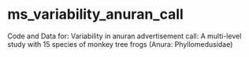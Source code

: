 # ms_variability_anuran_call
Code and Data for: Variability in anuran advertisement call: A multi-level study with 15 species of monkey tree frogs (Anura: Phyllomedusidae)
